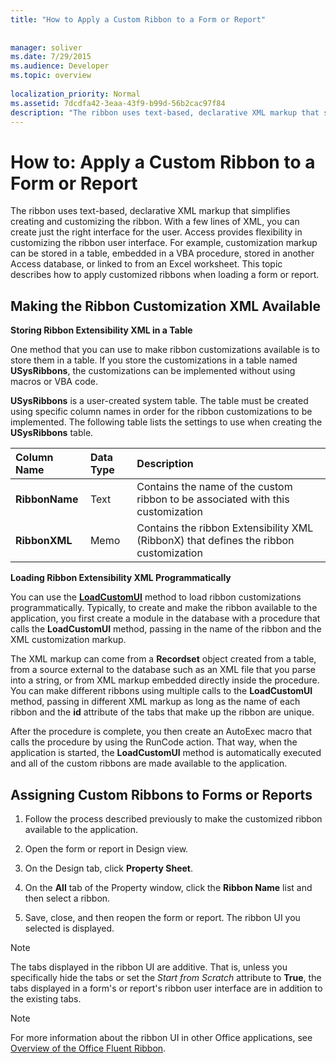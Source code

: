```yaml
---
title: "How to Apply a Custom Ribbon to a Form or Report"
 
 
manager: soliver
ms.date: 7/29/2015
ms.audience: Developer
ms.topic: overview
  
localization_priority: Normal
ms.assetid: 7dcdfa42-3eaa-43f9-b99d-56b2cac97f84
description: "The ribbon uses text-based, declarative XML markup that simplifies creating and customizing the ribbon. With a few lines of XML, you can create just the right interface for the user. Access provides flexibility in customizing the ribbon user interface. For example, customization markup can be stored in a table, embedded in a VBA procedure, stored in another Access database, or linked to from an Excel worksheet. This topic describes how to apply customized ribbons when loading a form or report."
---
```


# How to: Apply a Custom Ribbon to a Form or Report

The ribbon uses text-based, declarative XML markup that simplifies creating and customizing the ribbon. With a few lines of XML, you can create just the right interface for the user. Access provides flexibility in customizing the ribbon user interface. For example, customization markup can be stored in a table, embedded in a VBA procedure, stored in another Access database, or linked to from an Excel worksheet. This topic describes how to apply customized ribbons when loading a form or report.
  
## Making the Ribbon Customization XML Available

 **Storing Ribbon Extensibility XML in a Table**
  
One method that you can use to make ribbon customizations available is to store them in a table. If you store the customizations in a table named **USysRibbons**, the customizations can be implemented without using macros or VBA code. 
  
 **USysRibbons** is a user-created system table. The table must be created using specific column names in order for the ribbon customizations to be implemented. The following table lists the settings to use when creating the **USysRibbons** table. 
  
|**Column Name**|**Data Type**|**Description**|
|:-----|:-----|:-----|
|**RibbonName** <br/> |Text  <br/> |Contains the name of the custom ribbon to be associated with this customization  <br/> |
|**RibbonXML** <br/> |Memo  <br/> |Contains the ribbon Extensibility XML (RibbonX) that defines the ribbon customization  <br/> |
   
 **Loading Ribbon Extensibility XML Programmatically**
  
You can use the **[LoadCustomUI](http://msdn.microsoft.com/library/59be6be9-d7a0-98f3-b9c0-57ecba5651f6%28Office.15%29.aspx)** method to load ribbon customizations programmatically. Typically, to create and make the ribbon available to the application, you first create a module in the database with a procedure that calls the **LoadCustomUI** method, passing in the name of the ribbon and the XML customization markup. 
  
The XML markup can come from a **Recordset** object created from a table, from a source external to the database such as an XML file that you parse into a string, or from XML markup embedded directly inside the procedure. You can make different ribbons using multiple calls to the **LoadCustomUI** method, passing in different XML markup as long as the name of each ribbon and the **id** attribute of the tabs that make up the ribbon are unique. 
  
After the procedure is complete, you then create an AutoExec macro that calls the procedure by using the RunCode action. That way, when the application is started, the **LoadCustomUI** method is automatically executed and all of the custom ribbons are made available to the application. 
  
## Assigning Custom Ribbons to Forms or Reports

1. Follow the process described previously to make the customized ribbon available to the application.
    
2. Open the form or report in Design view.
    
3. On the Design tab, click **Property Sheet**.
    
4. On the **All** tab of the Property window, click the **Ribbon Name** list and then select a ribbon. 
    
5. Save, close, and then reopen the form or report. The ribbon UI you selected is displayed.
    
> [!NOTE]
> The tabs displayed in the ribbon UI are additive. That is, unless you specifically hide the tabs or set the  *Start from Scratch*  attribute to **True**, the tabs displayed in a form's or report's ribbon user interface are in addition to the existing tabs. 
  
> [!NOTE]
> For more information about the ribbon UI in other Office applications, see [Overview of the Office Fluent Ribbon](http://msdn.microsoft.com/library/773c202c-f5f9-c4f6-f833-0dd56eb21a8f%28Office.15%29.aspx). 
  

